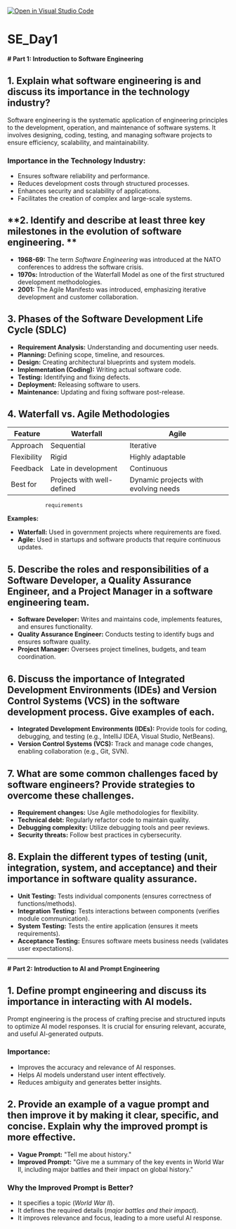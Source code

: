 [![Open in Visual Studio Code](https://classroom.github.com/assets/open-in-vscode-2e0aaae1b6195c2367325f4f02e2d04e9abb55f0b24a779b69b11b9e10269abc.svg)](https://classroom.github.com/online_ide?assignment_repo_id=18379030&assignment_repo_type=AssignmentRepo)
# SE_Day1
**# Part 1: Introduction to Software Engineering**

## **1. Explain what software engineering is and discuss its importance in the technology industry?**

Software engineering is the systematic application of engineering principles to the development, operation, and maintenance of software systems. It involves designing, coding, testing, and managing software projects to ensure efficiency, scalability, and maintainability.

### **Importance in the Technology Industry:**
- Ensures software reliability and performance.
- Reduces development costs through structured processes.
- Enhances security and scalability of applications.
- Facilitates the creation of complex and large-scale systems.

## **2. Identify and describe at least three key milestones in the evolution of software engineering. **

- **1968-69:** The term *Software Engineering* was introduced at the NATO conferences to address the software crisis.
- **1970s:** Introduction of the Waterfall Model as one of the first structured development methodologies.
- **2001:** The Agile Manifesto was introduced, emphasizing iterative development and customer collaboration.

## **3. Phases of the Software Development Life Cycle (SDLC)**

- **Requirement Analysis:** Understanding and documenting user needs.
- **Planning:** Defining scope, timeline, and resources.
- **Design:** Creating architectural blueprints and system models.
- **Implementation (Coding):** Writing actual software code.
- **Testing:** Identifying and fixing defects.
- **Deployment:** Releasing software to users.
- **Maintenance:** Updating and fixing software post-release.

## **4. Waterfall vs. Agile Methodologies**
| Feature     | Waterfall                    | Agile                                |
|---------    |----------                    |-------                               |
| Approach    | Sequential                   | Iterative                            |
| Flexibility | Rigid                        | Highly adaptable                     |
| Feedback    | Late in development          | Continuous                           |
| Best for    | Projects with well-defined   | Dynamic projects with evolving needs |
                requirements                

**Examples:**
- **Waterfall:** Used in government projects where requirements are fixed.
- **Agile:** Used in startups and software products that require continuous updates.

## **5. Describe the roles and responsibilities of a Software Developer, a Quality Assurance Engineer, and a Project Manager in a software engineering team.**

- **Software Developer:** Writes and maintains code, implements features, and ensures functionality.
- **Quality Assurance Engineer:** Conducts testing to identify bugs and ensures software quality.
- **Project Manager:** Oversees project timelines, budgets, and team coordination.

## **6. Discuss the importance of Integrated Development Environments (IDEs) and Version Control Systems (VCS) in the software development process. Give examples of each.**

- **Integrated Development Environments (IDEs):** Provide tools for coding, debugging, and testing (e.g., IntelliJ IDEA, Visual Studio, NetBeans).
- **Version Control Systems (VCS):** Track and manage code changes, enabling collaboration (e.g., Git, SVN).

## **7. What are some common challenges faced by software engineers? Provide strategies to overcome these challenges.**

- **Requirement changes:** Use Agile methodologies for flexibility.
- **Technical debt:** Regularly refactor code to maintain quality.
- **Debugging complexity:** Utilize debugging tools and peer reviews.
- **Security threats:** Follow best practices in cybersecurity.

## **8. Explain the different types of testing (unit, integration, system, and acceptance) and their importance in software quality assurance.**

- **Unit Testing:** Tests individual components (ensures correctness of functions/methods).
- **Integration Testing:** Tests interactions between components (verifies module communication).
- **System Testing:** Tests the entire application (ensures it meets requirements).
- **Acceptance Testing:** Ensures software meets business needs (validates user expectations).

---

**# Part 2: Introduction to AI and Prompt Engineering**

## **1. Define prompt engineering and discuss its importance in interacting with AI models.**

Prompt engineering is the process of crafting precise and structured inputs to optimize AI model responses. It is crucial for ensuring relevant, accurate, and useful AI-generated outputs.

### **Importance:**
- Improves the accuracy and relevance of AI responses.
- Helps AI models understand user intent effectively.
- Reduces ambiguity and generates better insights.

## **2. Provide an example of a vague prompt and then improve it by making it clear, specific, and concise. Explain why the improved prompt is more effective.**

- **Vague Prompt:** "Tell me about history."
- **Improved Prompt:** "Give me a summary of the key events in World War II, including major battles and their impact on global history."

### **Why the Improved Prompt is Better?**
- It specifies a topic (*World War II*).
- It defines the required details (*major battles and their impact*).
- It improves relevance and focus, leading to a more useful AI response.

